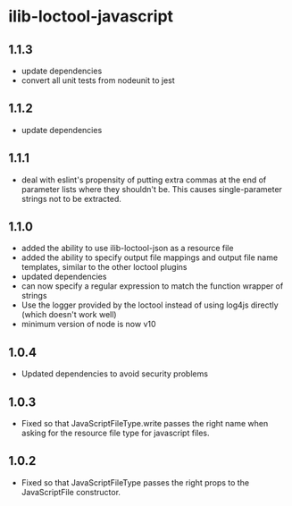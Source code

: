 # ilib-loctool-javascript

## 1.1.3

- update dependencies
- convert all unit tests from nodeunit to jest

## 1.1.2

- update dependencies

## 1.1.1

- deal with eslint's propensity of putting extra commas at the end of parameter lists
  where they shouldn't be. This causes single-parameter strings not to be extracted.

## 1.1.0

- added the ability to use ilib-loctool-json as a resource file
- added the ability to specify output file mappings and
  output file name templates, similar to the other loctool plugins
- updated dependencies
- can now specify a regular expression to match the function wrapper of
  strings
- Use the logger provided by the loctool instead of using log4js directly (which doesn't
  work well)
- minimum version of node is now v10

## 1.0.4

- Updated dependencies to avoid security problems

## 1.0.3

- Fixed so that JavaScriptFileType.write passes the right name when asking for the resource
  file type for javascript files.

## 1.0.2

- Fixed so that JavaScriptFileType passes the right props to
  the JavaScriptFile constructor.
